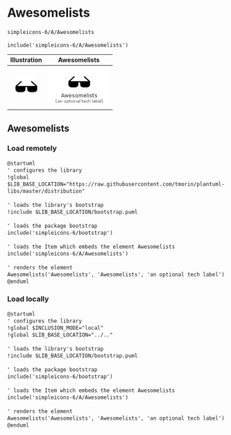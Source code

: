 # Awesomelists


```text
simpleicons-6/A/Awesomelists
```

```text
include('simpleicons-6/A/Awesomelists')
```



| Illustration | Awesomelists |
| :---: | :---: |
| ![illustration for Illustration](../../simpleicons-6/A/Awesomelists.png) | ![illustration for Awesomelists](../../simpleicons-6/A/Awesomelists.Local.png) |




## Awesomelists

### Load remotely
```plantuml
@startuml
' configures the library
!global $LIB_BASE_LOCATION="https://raw.githubusercontent.com/tmorin/plantuml-libs/master/distribution"

' loads the library's bootstrap
!include $LIB_BASE_LOCATION/bootstrap.puml

' loads the package bootstrap
include('simpleicons-6/bootstrap')

' loads the Item which embeds the element Awesomelists
include('simpleicons-6/A/Awesomelists')

' renders the element
Awesomelists('Awesomelists', 'Awesomelists', 'an optional tech label')
@enduml
```

### Load locally
```plantuml
@startuml
' configures the library
!global $INCLUSION_MODE="local"
!global $LIB_BASE_LOCATION="../.."

' loads the library's bootstrap
!include $LIB_BASE_LOCATION/bootstrap.puml

' loads the package bootstrap
include('simpleicons-6/bootstrap')

' loads the Item which embeds the element Awesomelists
include('simpleicons-6/A/Awesomelists')

' renders the element
Awesomelists('Awesomelists', 'Awesomelists', 'an optional tech label')
@enduml
```

